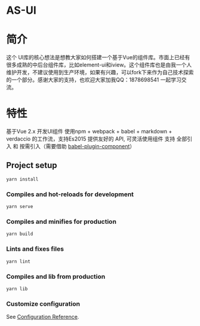 # AS-UI

# 简介
这个 UI库的核心想法是想教大家如何搭建一个基于Vue的组件库。市面上已经有很多成熟的中后台组件库，比如element-ui和iview。这个组件库也是由我一个人维护开发，不建议使用到生产环境，如果有兴趣，可以fork下来作为自己技术探索的一个部分。感谢大家的支持，也欢迎大家加我QQ：1878698541 一起学习交流。

# 特性
基于Vue 2.x 开发UI组件
使用npm + webpack + babel + markdown + verdaccio 的工作流，支持Es2015
提供友好的 API, 可灵活使用组件
支持 全部引入 和 按需引入（需要借助 [babel-plugin-component](https://github.com/ElementUI/babel-plugin-component)）

## Project setup
```
yarn install
```

### Compiles and hot-reloads for development
```
yarn serve
```

### Compiles and minifies for production
```
yarn build
```

### Lints and fixes files
```
yarn lint
```
### Compiles and lib from production
```
yarn lib
```

### Customize configuration
See [Configuration Reference](https://cli.vuejs.org/config/).
